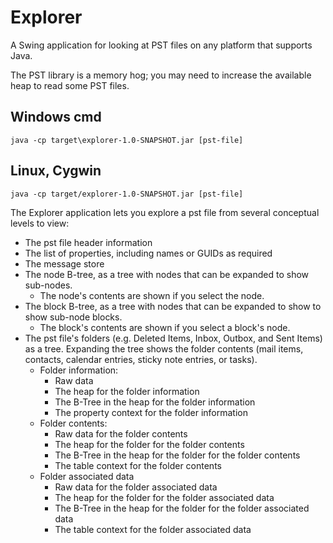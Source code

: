 # Explorer
A Swing application for looking at PST files on any platform that supports Java.

The PST library is a memory hog; you may need to increase the available heap to read some PST files.

## Windows cmd
    java -cp target\explorer-1.0-SNAPSHOT.jar [pst-file]

## Linux, Cygwin
    java -cp target/explorer-1.0-SNAPSHOT.jar [pst-file]

The Explorer application lets you explore a pst file from several conceptual levels to view:
* The pst file header information
* The list of properties, including names or GUIDs as required
* The message store
* The node B-tree, as a tree with nodes that can be expanded to show sub-nodes.
  * The node's contents are shown if you select the node.
* The block B-tree, as a tree with nodes that can be expanded to show to show sub-node blocks.
  * The block's contents are shown if you select a block's node.
* The pst file's folders (e.g. Deleted Items, Inbox, Outbox, and Sent Items) as a tree. Expanding the tree shows the folder contents (mail items, contacts, calendar entries, sticky note entries, or tasks).
    * Folder information:
      * Raw data
      * The heap for the folder information
      * The B-Tree in the heap for the folder information
      * The property context for the folder information
    * Folder contents:
      * Raw data for the folder contents
      * The heap for the folder for the folder contents
      * The B-Tree in the heap for the folder for the folder contents
      * The table context for the folder contents
    * Folder associated data
      * Raw data for the folder associated data
      * The heap for the folder for the folder associated data
      * The B-Tree in the heap for the folder for the folder associated data
      * The table context for the folder associated data

